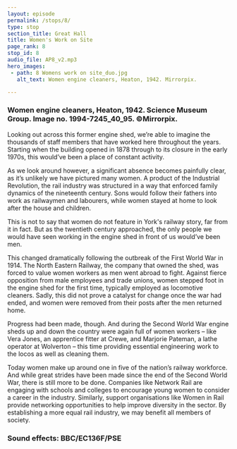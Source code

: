 ```yaml
---
layout: episode
permalink: /stops/8/
type: stop
section_title: Great Hall
title: Women's Work on Site
page_rank: 8
stop_id: 8
audio_file: AP8_v2.mp3
hero_images:
 - path: 8 Womens work on site_duo.jpg
   alt_text: Women engine cleaners, Heaton, 1942. Mirrorpix.

---
```

### Women engine cleaners, Heaton, 1942. Science Museum Group. Image no. 1994-7245_40_95. ©Mirrorpix.

Looking out across this former engine shed, we’re able to imagine the thousands of staff members that have worked here throughout the years. Starting when the building opened in 1878 through to its closure in the early 1970s, this would’ve been a place of constant activity.<space><space>

As we look around however, a significant absence becomes painfully clear, as it’s unlikely we have pictured many women. A product of the Industrial Revolution, the rail industry was structured in a way that enforced family dynamics of the nineteenth century. Sons would follow their fathers into work as railwaymen and labourers, while women stayed at home to look after the house and children.<space><space>

This is not to say that women do not feature in York's railway story, far from it in fact. But as the twentieth century approached, the only people we would have seen working in the engine shed in front of us would’ve been men.<space><space>

This changed dramatically following the outbreak of the First World War in 1914. The North Eastern Railway, the company that owned the shed, was forced to value women workers as men went abroad to fight. Against fierce opposition from male employees and trade unions, women stepped foot in the engine shed for the first time, typically employed as locomotive cleaners. Sadly, this did not prove a catalyst for change once the war had ended, and women were removed from their posts after the men returned home.<space><space>

Progress had been made, though. And during the Second World War engine sheds up and down the country were again full of women workers – like Vera Jones, an apprentice fitter at Crewe, and Marjorie Pateman, a lathe operator at Wolverton – this time providing essential engineering work to the locos as well as cleaning them.<space><space>

Today women make up around one in five of the nation’s railway workforce. And while great strides have been made since the end of the Second World War, there is still more to be done. Companies like Network Rail are engaging with schools and colleges to encourage young women to consider a career in the industry. Similarly, support organisations like Women in Rail provide networking opportunities to help improve diversity in the sector. By establishing a more equal rail industry, we may benefit all members of society.

### Sound effects: BBC/EC136F/PSE
